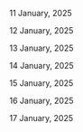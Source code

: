 11 January, 2025

12 January, 2025

13 January, 2025

14 January, 2025

15 January, 2025

16 January, 2025

17 January, 2025